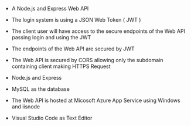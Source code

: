 
- A Node.js and Express Web API

- The login system is using a JSON Web Token ( JWT )
- The client user will have access to the secure endpoints of the Web API passing login and using the JWT
- The endpoints of the Web API are secured by JWT
- The Web API is secured by CORS allowing only the subdomain containing client making HTTPS Request
- Node.js and Express
- MySQL as the database
- The Web API is hosted at Micosoft Azure App Service using Windows and iisnode
- Visual Studio Code as Text Editor


	   


